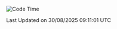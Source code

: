 <!--START_SECTION:waka-->
![Code Time](http://img.shields.io/badge/Code%20Time-1%2C511%20hrs%2019%20mins-blue)


 Last Updated on 30/08/2025 09:11:01 UTC
<!--END_SECTION:waka-->
